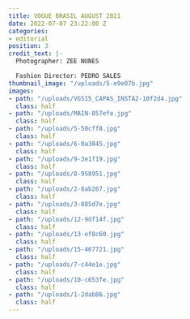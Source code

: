 ```yaml
---
title: VOGUE BRASIL AUGUST 2021
date: 2022-07-07 23:22:00 Z
categories:
- editorial
position: 3
credit_text: |-
  Photographer: ZEE NUNES

  Fashion Director: PEDRO SALES
thumbnail_image: "/uploads/5-e9e07b.jpg"
images:
- path: "/uploads/VG515_CAPAS_INSTA2-10f2d4.jpg"
  class: half
- path: "/uploads/MAIN-057efe.jpg"
  class: half
- path: "/uploads/5-50cff8.jpg"
  class: half
- path: "/uploads/6-0a3845.jpg"
  class: half
- path: "/uploads/9-3e1f19.jpg"
  class: half
- path: "/uploads/8-958951.jpg"
  class: half
- path: "/uploads/2-8ab267.jpg"
  class: half
- path: "/uploads/3-885d7e.jpg"
  class: half
- path: "/uploads/12-9df14f.jpg"
  class: half
- path: "/uploads/13-ef8c60.jpg"
  class: half
- path: "/uploads/15-467721.jpg"
  class: half
- path: "/uploads/7-c44e1e.jpg"
  class: half
- path: "/uploads/10-c653fe.jpg"
  class: half
- path: "/uploads/1-2dab86.jpg"
  class: half
---
```


